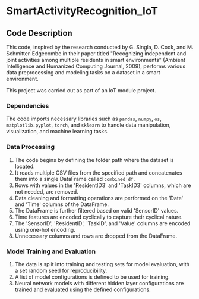 # SmartActivityRecognition_IoT

## Code Description

This code, inspired by the research conducted by G. Singla, D. Cook, and M. Schmitter-Edgecombe in their paper titled "Recognizing independent and joint activities among multiple residents in smart environments" (Ambient Intelligence and Humanized Computing Journal, 2009), performs various data preprocessing and modeling tasks on a dataset in a smart environment.

This project was carried out as part of an IoT module project.

### Dependencies

The code imports necessary libraries such as `pandas`, `numpy`, `os`, `matplotlib.pyplot`, `torch`, and `sklearn` to handle data manipulation, visualization, and machine learning tasks.

### Data Processing

1. The code begins by defining the folder path where the dataset is located.
2. It reads multiple CSV files from the specified path and concatenates them into a single DataFrame called `combined_df`.
3. Rows with values in the 'ResidentID3' and 'TaskID3' columns, which are not needed, are removed.
4. Data cleaning and formatting operations are performed on the 'Date' and 'Time' columns of the DataFrame.
5. The DataFrame is further filtered based on valid 'SensorID' values.
6. Time features are encoded cyclically to capture their cyclical nature.
7. The 'SensorID', 'ResidentID', 'TaskID', and 'Value' columns are encoded using one-hot encoding.
8. Unnecessary columns and rows are dropped from the DataFrame.

### Model Training and Evaluation

1. The data is split into training and testing sets for model evaluation, with a set random seed for reproducibility.
2. A list of model configurations is defined to be used for training.
3. Neural network models with different hidden layer configurations are trained and evaluated using the defined configurations.
